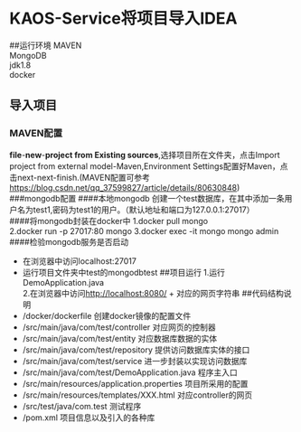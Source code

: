 # KAOS-Service将项目导入IDEA
##运行环境
MAVEN  
MongoDB  
jdk1.8  
docker
## 导入项目
### MAVEN配置
**file**-**new**-**project from Existing sources**,选择项目所在文件夹，点击Import project from external model-Maven,Environment Settings配置好Maven，点击next-next-finish.(MAVEN配置可参考<a href="https://blog.csdn.net/qq_37599827/article/details/80630848" target="_blank">https://blog.csdn.net/qq_37599827/article/details/80630848</a>)  
###mongodb配置
####本地mongodb
创建一个test数据库，在其中添加一条用户名为test1,密码为test1的用户。（默认地址和端口为127.0.0.1:27017）  
####将mongodb封装在docker中
1.docker pull mongo  
2.docker run -p 27017:80 mongo
3.docker exec -it mongo mongo admin
####检验mongodb服务是否启动
- 在浏览器中访问localhost:27017
- 运行项目文件夹中test的mongodbtest
##项目运行
1.运行DemoApplication.java  
2.在浏览器中访问<a href="http://localhost:8080/" target="_blank">http://localhost:8080/</a> + 对应的网页字符串
##代码结构说明
- /docker/dockerfile 创建docker镜像的配置文件
- /src/main/java/com/test/controller 对应网页的控制器
- /src/main/java/com/test/entity 对应数据库数据的实体
- /src/main/java/com/test/repository 提供访问数据库实体的接口
- /src/main/java/com/test/service 进一步封装以实现访问数据库
- /src/main/java/com/test/DemoApplication.java 程序主入口
- /src/main/resources/application.properties 项目所采用的配置
- /src/main/resources/templates/XXX.html 对应controller的网页
- /src/test/java/com.test 测试程序
- /pom.xml 项目信息以及引入的各种库

